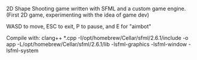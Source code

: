 2D Shape Shooting game written with SFML and a custom game engine. (First 2D game, experimenting with the idea of game dev)

WASD to move, ESC to exit, P to pause, and E for "aimbot"

Compile with: clang++ *.cpp -I/opt/homebrew/Cellar/sfml/2.6.1/include -o app -L/opt/homebrew/Cellar/sfml/2.6.1/lib -lsfml-graphics -lsfml-window -lsfml-system
